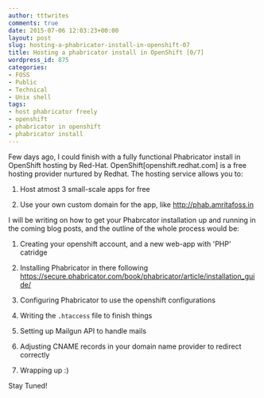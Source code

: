 ```yaml
---
author: tttwrites
comments: true
date: 2015-07-06 12:03:23+00:00
layout: post
slug: hosting-a-phabricator-install-in-openshift-07
title: Hosting a phabricator install in OpenShift [0/7]
wordpress_id: 875
categories:
- FOSS
- Public
- Technical
- Unix shell
tags:
- host phabricator freely
- openshift
- phabricator in openshift
- phabricator install
---
```


Few days ago, I could finish with a fully functional Phabricator install in OpenShift hosting by Red-Hat. OpenShift[openshift.redhat.com] is a free hosting provider nurtured by Redhat. The hosting service allows you to: 



	
  1. Host atmost 3 small-scale apps for free 

	
  2. Use your own custom domain for the app, like http://phab.amritafoss.in 



I will be writing on how to get your Phabrcator installation up and running in the coming blog posts, and the outline of the whole process would be: 

	
  1. Creating your openshift account, and a new web-app with 'PHP' catridge

	
  2. Installing Phabricator in there following https://secure.phabricator.com/book/phabricator/article/installation_guide/

	
  3. Configuring Phabricator to use the openshift configurations 

	
  4. Writing the `.htaccess` file to finish things 

	
  5. Setting up Mailgun API to handle mails 

	
  6. Adjusting CNAME records in your domain name provider to redirect correctly

        
  7. Wrapping up :) 



Stay Tuned! 
